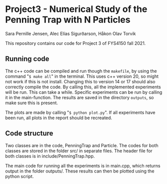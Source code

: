 # Project3 - Numerical Study of the Penning Trap with N Particles
Sara Pernille Jensen, Alec Elías Sigurðarson, Håkon Olav Torvik

This repository contains our code for Project 3 of FYS4150 fall 2021.

## Running code
The c++ code can be compiled and run though the `makefile`, by using the command "`$ make all`" in the terminal. This uses c++ version 20, so might not work if this is not install. Changing this to version 14 or 17 should also correctly compile the code. By calling this, all the implemented experiments will be run. This can take a while. Specific experiments can be run by calling it in the main-function. The results are saved in the directory `outputs`, so make sure this is present.

The plots are made by calling "`$ python plot.py`". If all experiments have been run, all plots in the report should be recreated.

## Code structure
Two classes are in the code, PenningTrap and Particle. The codes for both classes are stored in the folder src/ in separate files. The header file for both classes is in include/PenningTrap.hpp.

The main code for running all the experiments is in main.cpp, which returns output in the folder outputs/. These results can then be plotted using the python script.